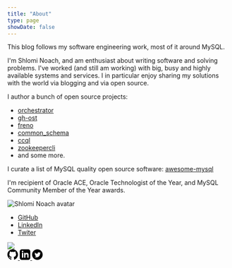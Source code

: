 ```yaml
---
title: "About"
type: page
showDate: false
---
```

This blog follows my software engineering work, most of it around MySQL.

I'm Shlomi Noach, and am enthusiast about writing software and solving problems. I've worked (and still am working) with big, busy and highly available systems and services. I in particular enjoy sharing my solutions with the world via blogging and via open source.

I author a bunch of open source projects:

- [orchestrator](https://github.com/openark/orchestrator)
- [gh-ost](https://github.com/github/gh-ost)
- [freno](https://github.com/github/freno)
- [common_schema](https://github.com/shlomi-noach/common_schema)
- [ccql](https://github.com/github/ccql)
- [zookeepercli](https://github.com/outbrain/zookeepercli)
- and some more.

I curate a list of MySQL quality open source software: [awesome-mysql](https://github.com/shlomi-noach/awesome-mysql)

I'm recipient of Oracle ACE, Oracle Technologist of the Year, and MySQL Community Member of the Year awards.

![Shlomi Noach avatar](http://0.gravatar.com/avatar/168ccec72eee0530b818d44f3fedaacf)

- [GitHub](http://github.com/shlomi-noach)
- [LinkedIn](http://linkedin.com/in/shlominoach)
- [Twiter](http://twitter.com/ShlomiNoach)

<div class="about-me">
  <img src="http://0.gravatar.com/avatar/{{ .Site.Social.gravatar }}"/>
</div>
<div class="about-me-social">
  <a href="http://github.com/{{ .Site.Social.github }}">
    <svg xmlns="http://www.w3.org/2000/svg" width="24" height="24" viewBox="0 0 24 24"><path d="M12 0c-6.626 0-12 5.373-12 12 0 5.302 3.438 9.8 8.207 11.387.599.111.793-.261.793-.577v-2.234c-3.338.726-4.033-1.416-4.033-1.416-.546-1.387-1.333-1.756-1.333-1.756-1.089-.745.083-.729.083-.729 1.205.084 1.839 1.237 1.839 1.237 1.07 1.834 2.807 1.304 3.492.997.107-.775.418-1.305.762-1.604-2.665-.305-5.467-1.334-5.467-5.931 0-1.311.469-2.381 1.236-3.221-.124-.303-.535-1.524.117-3.176 0 0 1.008-.322 3.301 1.23.957-.266 1.983-.399 3.003-.404 1.02.005 2.047.138 3.006.404 2.291-1.552 3.297-1.23 3.297-1.23.653 1.653.242 2.874.118 3.176.77.84 1.235 1.911 1.235 3.221 0 4.609-2.807 5.624-5.479 5.921.43.372.823 1.102.823 2.222v3.293c0 .319.192.694.801.576 4.765-1.589 8.199-6.086 8.199-11.386 0-6.627-5.373-12-12-12z"/></svg>
  </a>
  <a href="http://linkedin.com/in/{{ .Site.Social.linkedin }}">
    <svg xmlns="http://www.w3.org/2000/svg" width="24" height="24" viewBox="0 0 24 24"><path d="M19 0h-14c-2.761 0-5 2.239-5 5v14c0 2.761 2.239 5 5 5h14c2.762 0 5-2.239 5-5v-14c0-2.761-2.238-5-5-5zm-11 19h-3v-11h3v11zm-1.5-12.268c-.966 0-1.75-.79-1.75-1.764s.784-1.764 1.75-1.764 1.75.79 1.75 1.764-.783 1.764-1.75 1.764zm13.5 12.268h-3v-5.604c0-3.368-4-3.113-4 0v5.604h-3v-11h3v1.765c1.396-2.586 7-2.777 7 2.476v6.759z"/></svg>
  </a>
  <a href="http://twitter.com/{{ .Site.Social.twitter }}">
    <svg xmlns="http://www.w3.org/2000/svg" width="24" height="24" viewBox="0 0 24 24"><path d="M12 0c-6.627 0-12 5.373-12 12s5.373 12 12 12 12-5.373 12-12-5.373-12-12-12zm6.066 9.645c.183 4.04-2.83 8.544-8.164 8.544-1.622 0-3.131-.476-4.402-1.291 1.524.18 3.045-.244 4.252-1.189-1.256-.023-2.317-.854-2.684-1.995.451.086.895.061 1.298-.049-1.381-.278-2.335-1.522-2.304-2.853.388.215.83.344 1.301.359-1.279-.855-1.641-2.544-.889-3.835 1.416 1.738 3.533 2.881 5.92 3.001-.419-1.796.944-3.527 2.799-3.527.825 0 1.572.349 2.096.907.654-.128 1.27-.368 1.824-.697-.215.671-.67 1.233-1.263 1.589.581-.07 1.135-.224 1.649-.453-.384.578-.87 1.084-1.433 1.489z"/></svg>
  </a>
</div>
